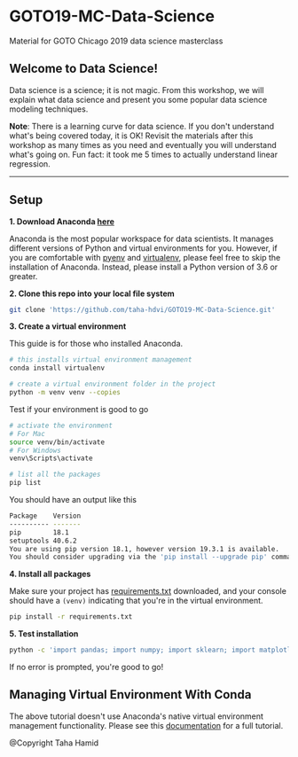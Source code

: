 # GOTO19-MC-Data-Science
Material for GOTO Chicago 2019 data science masterclass

## Welcome to Data Science!

Data science is a science; it is not magic. From this workshop, we will explain what data science and present you some popular data science modeling techniques.

**Note**: There is a learning curve for data science. If you don't understand what's being covered today, it is OK! Revisit the materials after this workshop as many times as you need and eventually you will understand what's going on. Fun fact: it took me 5 times to actually understand linear regression.

---
## Setup

**1. Download Anaconda [here](https://www.anaconda.com/distribution/)**

Anaconda is the most popular workspace for data scientists. It manages different versions of Python and virtual environments for you. However, if you are comfortable with [pyenv](https://github.com/pyenv/pyenv) and [virtualenv](https://virtualenv.pypa.io/en/latest/), please feel free to skip the installation of Anaconda. Instead, please install a Python version of 3.6 or greater.

**2. Clone this repo into your local file system**

```bash
git clone 'https://github.com/taha-hdvi/GOTO19-MC-Data-Science.git'
```

**3. Create a virtual environment**

This guide is for those who installed Anaconda.

```bash
# this installs virtual environment management
conda install virtualenv

# create a virtual environment folder in the project
python -m venv venv --copies
```

Test if your environment is good to go

```bash
# activate the environment
# For Mac
source venv/bin/activate
# For Windows
venv\Scripts\activate

# list all the packages
pip list 
```

You should have an output like this

```bash
Package    Version
---------- -------
pip        18.1
setuptools 40.6.2
You are using pip version 18.1, however version 19.3.1 is available.
You should consider upgrading via the 'pip install --upgrade pip' command.
```

**4. Install all packages**

Make sure your project has [requirements.txt](./requirements.txt) downloaded, and your console should have a `(venv)` indicating that you're in the virtual environment.

```bash
pip install -r requirements.txt
```

**5. Test installation**

```bash
python -c 'import pandas; import numpy; import sklearn; import matplotlib'
```

If no error is prompted, you're good to go!

## Managing Virtual Environment With Conda

The above tutorial doesn't use Anaconda's native virtual environment management functionality. Please see this [documentation](https://docs.conda.io/projects/conda/en/latest/user-guide/tasks/manage-environments.html) for a full tutorial.

@Copyright Taha Hamid
